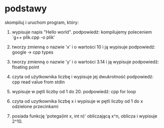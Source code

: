 # podstawy

skompiluj i uruchom program, który:

1. wypisuje napis "Hello world".
podpowiedź: kompilujemy poleceniem `g++ plik.cpp -o plik'


2. tworzy zmienną o nazwie 'x' i o wartości 10 i ją wypisuje
podpowiedź: google -> cpp types

3. tworzy zmienną o nazwie 'y' i o wartości 3.14 i ją wypisuje
podpowiedź: floating point

4. czyta od użytkownika liczbę i wypisuje jej dwukrotność
podpowiedź: cpp read value from stdin

5. wypisuje w pętli liczby od 1 do 20. podpowiedź: cpp for loop

6. czyta od uzytkownika liczbę x i wypisuje w pętli liczby od 1 do x odzielone przecinkami 

7. posiada funkcję 'potega(int x, int n)' obliczającą x^n, oblicza i wypisuje 2^10.

